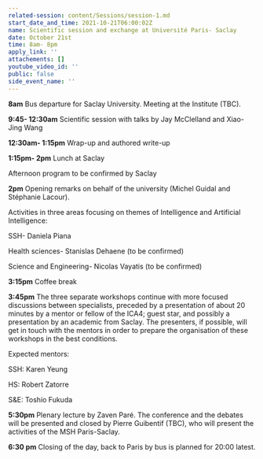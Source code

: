 ```yaml
---
related-session: content/Sessions/session-1.md
start_date_and_time: 2021-10-21T06:00:02Z
name: Scientific session and exchange at Université Paris- Saclay
date: October 21st
time: 8am- 8pm
apply_link: ''
attachements: []
youtube_video_id: ''
public: false
side_event_name: ''
---
```


**8am** Bus departure for Saclay University. Meeting at the Institute (TBC).

**9:45- 12:30am** Scientific session with talks by Jay McClelland and Xiao-Jing Wang

**12:30am- 1:15pm** Wrap-up and authored write-up

**1:15pm- 2pm** Lunch at Saclay

Afternoon program to be confirmed by Saclay

**2pm** Opening remarks on behalf of the university (Michel Guidal and Stéphanie Lacour).

Activities in three areas focusing on themes of Intelligence and Artificial Intelligence:

SSH- Daniela Piana

Health sciences- Stanislas Dehaene (to be confirmed)

Science and Engineering- Nicolas Vayatis (to be confirmed)

**3:15pm** Coffee break

**3:45pm** The three separate workshops continue with more focused discussions between specialists, preceded by a presentation of about 20 minutes by a mentor or fellow of the ICA4; guest star, and possibly a presentation by an academic from Saclay. The presenters, if possible, will get in touch with the mentors in order to prepare the organisation of these workshops in the best conditions.

Expected mentors:

SSH: Karen Yeung

HS: Robert Zatorre

S&E: Toshio Fukuda

**5:30pm** Plenary lecture by Zaven Paré. The conference and the debates will be presented and closed by Pierre Guibentif (TBC), who will present the activities of the MSH Paris-Saclay.

**6:30 pm** Closing of the day, back to Paris by bus is planned for 20:00 latest.

